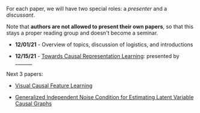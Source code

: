 For each paper, we will have two special roles: a *presenter* and a *discussant*.

Note that **authors are not allowed to present their own papers**, so that this stays a proper reading group and doesn't become a seminar.

* **12/01/21** - Overview of topics, discussion of logistics, and introductions

* **12/15/21** - [Towards Causal Representation Learning](https://arxiv.org/abs/2102.11107): presented by _______

Next 3 papers:

* [Visual Causal Feature Learning](https://arxiv.org/pdf/1412.2309.pdf)

* [Generalized Independent Noise Condition for Estimating Latent Variable Causal Graphs](https://proceedings.neurips.cc/paper/2020/file/aa475604668730af60a0a87cc92604da-Paper.pdf)
